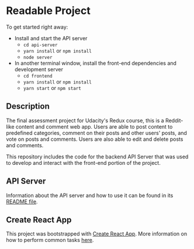 # Readable Project

To get started right away:

* Install and start the API server
    - `cd api-server`
    - `yarn install` or `npm install`
    - `node server`
* In another terminal window, install the front-end dependencies and development server
    - `cd frontend`
    - `yarn install` or `npm install`
    - `yarn start` or `npm start`

## Description

The final assessment project for Udacity's Redux course, this is a Reddit-like content and comment web app. Users are able to post content to predefined categories, comment on their posts and other users' posts, and vote on posts and comments. Users are also able to edit and delete posts and comments.

This repository includes the code for the backend API Server that was used to develop and interact with the front-end portion of the project.

## API Server

Information about the API server and how to use it can be found in its [README file](api-server/README.md).

## Create React App

This project was bootstrapped with [Create React App](https://github.com/facebookincubator/create-react-app). More information on how to perform common tasks [here](https://github.com/facebookincubator/create-react-app/blob/master/packages/react-scripts/template/README.md).
